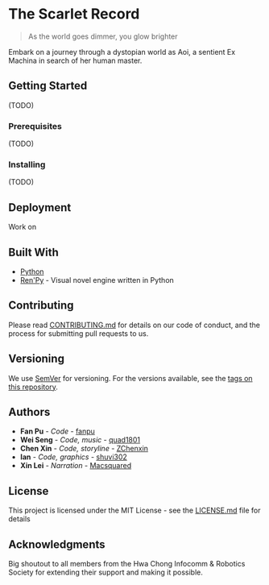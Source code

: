 # The Scarlet Record
> As the world goes dimmer, you glow brighter

Embark on a journey through a dystopian world as Aoi, a sentient Ex Machina in search of her human master. 

## Getting Started
(TODO)

### Prerequisites
(TODO)

### Installing
(TODO)

## Deployment
Work on

## Built With
* [Python](https://www.python.org/)
* [Ren'Py](https://www.renpy.org/) - Visual novel engine written in Python

## Contributing
Please read [CONTRIBUTING.md]() for details on our code of conduct, and the process for submitting pull requests to us.

## Versioning
We use [SemVer](http://semver.org/) for versioning. For the versions available, see the [tags on this repository](https://github.com/fanpu/irs-vn/tags). 

## Authors
* **Fan Pu** - *Code* - [fanpu](https://github.com/fanpu)
* **Wei Seng** - *Code, music* - [quad1801](https://github.com/quad1801)
* **Chen Xin** - *Code, storyline* - [ZChenxin](https://github.com/ZChenxin)
* **Ian** - *Code, graphics* - [shuvi302](https://github.com/shuvi302)
* **Xin Lei** - *Narration* - [Macsquared](https://github.com/Macsquared)

## License

This project is licensed under the MIT License - see the [LICENSE.md](LICENSE.md) file for details

## Acknowledgments
Big shoutout to all members from the Hwa Chong Infocomm & Robotics Society for extending their support and making it possible.
